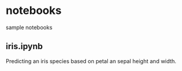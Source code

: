# notebooks
sample notebooks

## iris.ipynb
Predicting an iris species based on petal an sepal height and width.